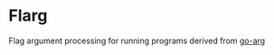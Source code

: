 # Flarg

Flag argument processing for running programs derived from [go-arg](https://github.com/alexflint/go-arg)
